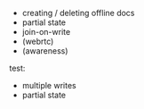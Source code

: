 - creating / deleting offline docs
- partial state
- join-on-write
- (webrtc)
- (awareness)

test:

- multiple writes
- partial state
